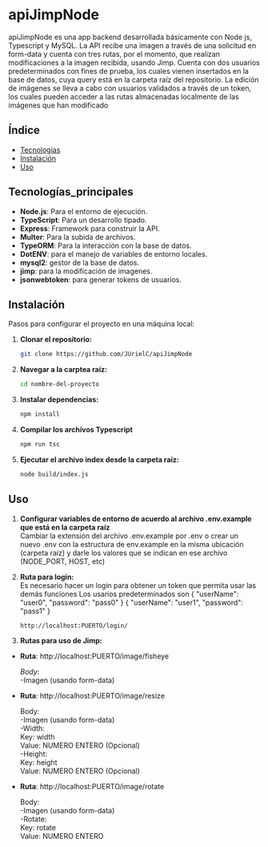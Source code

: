 # apiJimpNode

apiJimpNode es una app backend desarrollada básicamente con Node js, Typescript y MySQL.
La API recibe una imagen a través de una solicitud en form-data y cuenta con tres rutas, por el momento, que realizan modificaciones a la imagen recibida, usando Jimp. 
Cuenta con dos usuarios predeterminados con fines de prueba, los cuales vienen insertados en la base de datos, cuya query está en la carpeta raíz del repositorio.
La edición de imágenes se lleva a cabo con usuarios validados a través de un token, los cuales pueden acceder a las rutas almacenadas localmente de las imágenes que han modificado

## Índice
- [Tecnologías](#tecnologías_principales)
- [Instalación](#instalación)
- [Uso](#uso)

## Tecnologías_principales

- **Node.js**: Para el entorno de ejecución.
- **TypeScript**: Para un desarrollo tipado.
- **Express**: Framework para construir la API.
- **Multer**: Para la subida de archivos.
- **TypeORM**: Para la interacción con la base de datos.
- **DotENV**: para el manejo de variables de entorno locales.
- **mysql2**: gestor de la base de datos.
- **jimp**: para la modificación de imagenes.
- **jsonwebtoken**: para generar tokens de usuarios.

## Instalación

Pasos para configurar el proyecto en una máquina local:

1. **Clonar el repositorio:**
   ```bash
   git clone https://github.com/JUrielC/apiJimpNode

2. **Navegar a la carptea raíz:**
   ```bash
   cd nombre-del-proyecto

3. **Instalar dependencias:**
   ```bash
   npm install
   
4. **Compilar los archivos Typescript**
   ```bash
   npm run tsc

5. **Ejecutar el archivo index desde la carpeta raíz:**
   ```bash
   node build/index.js


## Uso

1. **Configurar variables de entorno de acuerdo al archivo .env.example que está en la carpeta raíz**  
   Cambiar la extensión del archivo .env.example por .env  o crear un nuevo .env con la estructura de env.example en la misma ubicación (carpeta raíz) y darle los valores que se indican en ese archivo (NODE_PORT, HOST, etc)

2. **Ruta para login:**  
   Es necesario hacer un login para obtener un token que permita usar las demás funciones
   Los usarios predeterminados son 
   {
    "userName": "user0",
    "password": "pass0"
   }
   {
    "userName": "user1",
    "password": "pass1"
   }
   ```bash
   http://localhost:PUERTO/login/

3. **Rutas para uso de Jimp:**  

  - **Ruta**:
   http://localhost:PUERTO/image/fisheye

      *Body*:  
      -Imagen (usando form-data)  

   - **Ruta**:
   http://localhost:PUERTO/image/resize

      Body:  
      -Imagen (usando form-data)  
      -Width:  
         Key: width  
         Value: NUMERO ENTERO (Opcional)  
      -Height:  
         Key: height  
         Value: NUMERO ENTERO (Opcional)  

   
   - **Ruta**:
   http://localhost:PUERTO/image/rotate

      Body:  
      -Imagen (usando form-data)  
      -Rotate:  
         Key: rotate  
         Value: NUMERO ENTERO  
   
     